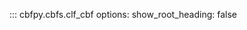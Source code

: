 ::: cbfpy.cbfs.clf_cbf
    <!-- handler: python -->
    options:
      show_root_heading: false
      <!-- show_source: true -->
      <!-- inherited_members: true -->
      
